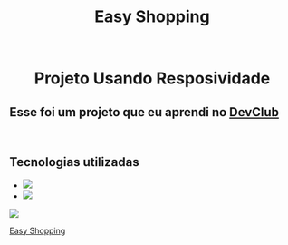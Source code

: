 <h1 align="center"><strong>Easy Shopping </strong></h1>
<br>
<h1 align="center">Projeto Usando Resposividade</h1>
<h2>Esse foi um projeto que eu aprendi no <a href="https://rodolfomori.com.br/devclub">DevClub</a></h2>
<br>
<h2>Tecnologias utilizadas</h2>


- <img src="https://img.shields.io/badge/HTML5-E34F26?style=for-the-badge&logo=html5&logoColor=white">
- <img src="https://img.shields.io/badge/CSS-239120?&style=for-the-badge&logo=css3&logoColor=white">

<img src="https://github.com/thomaschriscian15/easy_shopping/blob/main/assets/Projeto%20Easy%20Shopping.png?raw=true">

<a href="https://thomaschriscian15.github.io/easy_shopping/">Easy Shopping</a>
